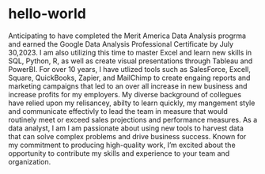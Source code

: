 # hello-world
Anticipating to have completed the Merit America Data Analysis progrma and earned the Google Data Analysis Professional Certificate by July 30,2023. I am also utilizing this time to master Excel and learn new skills in SQL, Python, R, as well as create visual presentations through Tableau and PowerBI.
For over 10 years, I have utlized tools such as SalesForce, Excell, Square, QuickBooks, Zapier, and MailChimp to create engaing reports and marketing campaigns that led to an over all increase in new business and increase profits for my employers. My diverse background of collegues have relied upon my relisancey, abilty to learn quickly, my mangement style and communicate effectivly to lead the team in measure that would routinely meet or exceed sales projections and performance measures.
As a data analyst, I am I am passionate about using new tools to harvest data that can solve complex problems and drive business success. Known for my commitment to producing high-quality work, I’m excited about the opportunity to contribute my skills and experience to your team and organization.

